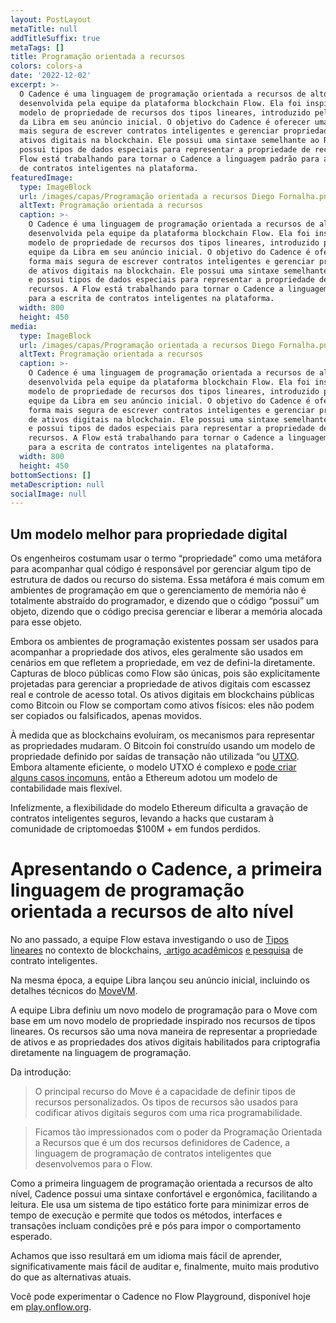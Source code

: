 ```yaml
---
layout: PostLayout
metaTitle: null
addTitleSuffix: true
metaTags: []
title: Programação orientada a recursos
colors: colors-a
date: '2022-12-02'
excerpt: >-
  O Cadence é uma linguagem de programação orientada a recursos de alto nível
  desenvolvida pela equipe da plataforma blockchain Flow. Ela foi inspirada no
  modelo de propriedade de recursos dos tipos lineares, introduzido pela equipe
  da Libra em seu anúncio inicial. O objetivo do Cadence é oferecer uma forma
  mais segura de escrever contratos inteligentes e gerenciar propriedade de
  ativos digitais na blockchain. Ele possui uma sintaxe semelhante ao Rust e
  possui tipos de dados especiais para representar a propriedade de recursos. A
  Flow está trabalhando para tornar o Cadence a linguagem padrão para a escrita
  de contratos inteligentes na plataforma.
featuredImage:
  type: ImageBlock
  url: /images/capas/Programação orientada a recursos Diego Fornalha.png
  altText: Programação orientada a recursos
  caption: >-
    O Cadence é uma linguagem de programação orientada a recursos de alto nível
    desenvolvida pela equipe da plataforma blockchain Flow. Ela foi inspirada no
    modelo de propriedade de recursos dos tipos lineares, introduzido pela
    equipe da Libra em seu anúncio inicial. O objetivo do Cadence é oferecer uma
    forma mais segura de escrever contratos inteligentes e gerenciar propriedade
    de ativos digitais na blockchain. Ele possui uma sintaxe semelhante ao Rust
    e possui tipos de dados especiais para representar a propriedade de
    recursos. A Flow está trabalhando para tornar o Cadence a linguagem padrão
    para a escrita de contratos inteligentes na plataforma.
  width: 800
  height: 450
media:
  type: ImageBlock
  url: /images/capas/Programação orientada a recursos Diego Fornalha.png
  altText: Programação orientada a recursos
  caption: >-
    O Cadence é uma linguagem de programação orientada a recursos de alto nível
    desenvolvida pela equipe da plataforma blockchain Flow. Ela foi inspirada no
    modelo de propriedade de recursos dos tipos lineares, introduzido pela
    equipe da Libra em seu anúncio inicial. O objetivo do Cadence é oferecer uma
    forma mais segura de escrever contratos inteligentes e gerenciar propriedade
    de ativos digitais na blockchain. Ele possui uma sintaxe semelhante ao Rust
    e possui tipos de dados especiais para representar a propriedade de
    recursos. A Flow está trabalhando para tornar o Cadence a linguagem padrão
    para a escrita de contratos inteligentes na plataforma.
  width: 800
  height: 450
bottomSections: []
metaDescription: null
socialImage: null
---
```

## Um modelo melhor para propriedade digital

Os engenheiros costumam usar o termo “propriedade” como uma metáfora para acompanhar qual código é responsável por gerenciar algum tipo de estrutura de dados ou recurso do sistema. Essa metáfora é mais comum em ambientes de programação em que o gerenciamento de memória não é totalmente abstraído do programador, e dizendo que o código “possui” um objeto, dizendo que o código precisa gerenciar e liberar a memória alocada para esse objeto.

Embora os ambientes de programação existentes possam ser usados para acompanhar a propriedade dos ativos, eles geralmente são usados em cenários em que refletem a propriedade, em vez de defini-la diretamente. Capturas de bloco públicas como Flow são únicas, pois são explicitamente projetadas para gerenciar a propriedade de ativos digitais com escassez real e controle de acesso total. Os ativos digitais em blockchains públicas como Bitcoin ou Flow se comportam como ativos físicos: eles não podem ser copiados ou falsificados, apenas movidos.

À medida que as blockchains evoluíram, os mecanismos para representar as propriedades mudaram. O Bitcoin foi construído usando um modelo de propriedade definido por saídas de transação não utilizada “ou [UTXO](https://en.wikipedia.org/wiki/Unspent_transaction_output). Embora altamente eficiente, o modelo UTXO é complexo e [pode criar alguns casos incomuns](https://catallaxy.rcgt.com/en/what-happens-when-block-explorers-disagree-a-pitfall-of-blockchain-auditing/), então a Ethereum adotou um modelo de contabilidade mais flexível.

Infelizmente, a flexibilidade do modelo Ethereum dificulta a gravação de contratos inteligentes seguros, levando a hacks que custaram à comunidade de criptomoedas $100M + em fundos perdidos.

# **Apresentando o Cadence, a primeira linguagem de programação orientada a recursos de alto nível**

No ano passado, a equipe Flow estava investigando o uso de [Tipos lineares](https://wiki.c2.com/?LinearTypes) no contexto de blockchains, [ artigo acadêmicos](https://src.acm.org/binaries/content/assets/src/2018/michael-coblenz.pdf) [e pesquisa](http://www.cs.cmu.edu/~balzers/publications/digital_contracts_as_session_types.pdf) de contrato inteligentes.

Na mesma época, a equipe Libra lançou seu anúncio inicial, incluindo os detalhes técnicos do [MoveVM](https://developers.libra.org/docs/assets/papers/libra-move-a-language-with-programmable-resources/2019-09-26.pdf).

A equipe Libra definiu um novo modelo de programação para o Move com base em um novo modelo de propriedade inspirado nos recursos de tipos lineares. Os recursos são uma nova maneira de representar a propriedade de ativos e as propriedades dos ativos digitais habilitados para criptografia diretamente na linguagem de programação.

Da introdução:

> O principal recurso do Move é a capacidade de definir tipos de recursos personalizados. Os tipos de recursos são usados para codificar ativos digitais seguros com uma rica programabilidade.

> Ficamos tão impressionados com o poder da Programação Orientada a Recursos que é um dos recursos definidores de Cadence, a linguagem de programação de contratos inteligentes que desenvolvemos para o Flow.

Como a primeira linguagem de programação orientada a recursos de alto nível, Cadence possui uma sintaxe confortável e ergonômica, facilitando a leitura. Ele usa um sistema de tipo estático forte para minimizar erros de tempo de execução e permite que todos os métodos, interfaces e transações incluam condições pré e pós para impor o comportamento esperado.

Achamos que isso resultará em um idioma mais fácil de aprender, significativamente mais fácil de auditar e, finalmente, muito mais produtivo do que as alternativas atuais.

Você pode experimentar o Cadence no Flow Playground, disponível hoje em [play.onflow.org](https://play.onflow.org/).
